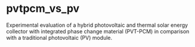 # pvtpcm_vs_pv
Experimental evaluation of a hybrid photovoltaic and thermal solar energy collector with integrated phase change material (PVT-PCM) in comparison with a traditional photovoltaic (PV) module.
